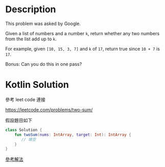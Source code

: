 # Description

This problem was asked by Google.

Given a list of numbers and a number `k`, return whether any two numbers from the list add up to `k`.

For example, given `[10, 15, 3, 7]` and `k` of `17`, return true since `10 + 7` is `17`.

Bonus: Can you do this in one pass?

# Kotlin Solution

參考 leet code 連接

https://leetcode.com/problems/two-sum/

假設題目如下

```kotlin
class Solution {
    fun twoSum(nums: IntArray, target: Int): IntArray {
       // 填空
    }
}
```

[參考解法](./kotlin/001.kt)
